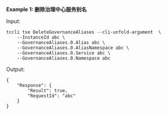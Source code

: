 **Example 1: 删除治理中心服务别名**



Input: 

```
tccli tse DeleteGovernanceAliases --cli-unfold-argument  \
    --InstanceId abc \
    --GovernanceAliases.0.Alias abc \
    --GovernanceAliases.0.AliasNamespace abc \
    --GovernanceAliases.0.Service abc \
    --GovernanceAliases.0.Namespace abc
```

Output: 
```
{
    "Response": {
        "Result": true,
        "RequestId": "abc"
    }
}
```

